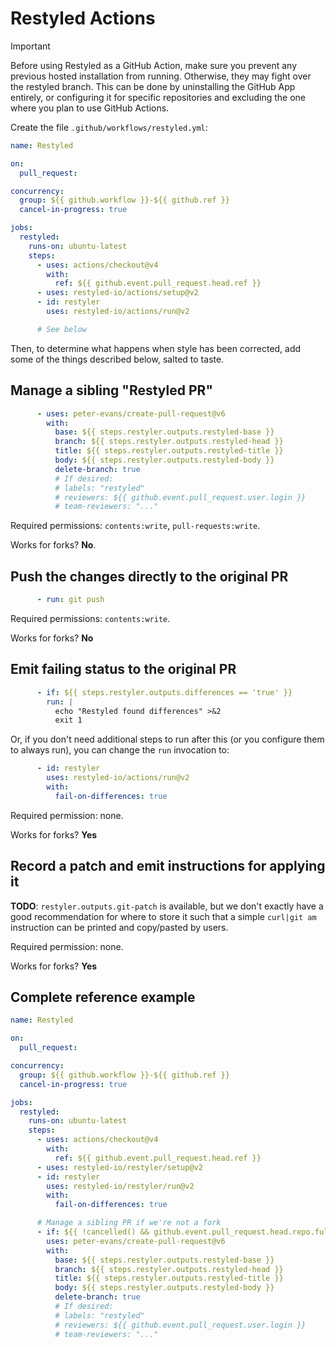 # Restyled Actions

> [!IMPORTANT]
> Before using Restyled as a GitHub Action, make sure you prevent any previous
> hosted installation from running. Otherwise, they may fight over the restyled
> branch. This can be done by uninstalling the GitHub App entirely, or
> configuring it for specific repositories and excluding the one where you plan
> to use GitHub Actions.

Create the file `.github/workflows/restyled.yml`:

```yaml
name: Restyled

on:
  pull_request:

concurrency:
  group: ${{ github.workflow }}-${{ github.ref }}
  cancel-in-progress: true

jobs:
  restyled:
    runs-on: ubuntu-latest
    steps:
      - uses: actions/checkout@v4
        with:
          ref: ${{ github.event.pull_request.head.ref }}
      - uses: restyled-io/actions/setup@v2
      - id: restyler
        uses: restyled-io/actions/run@v2

      # See below
```

Then, to determine what happens when style has been corrected, add some of the
things described below, salted to taste.

## Manage a sibling "Restyled PR"

```yaml
      - uses: peter-evans/create-pull-request@v6
        with:
          base: ${{ steps.restyler.outputs.restyled-base }}
          branch: ${{ steps.restyler.outputs.restyled-head }}
          title: ${{ steps.restyler.outputs.restyled-title }}
          body: ${{ steps.restyler.outputs.restyled-body }}
          delete-branch: true
          # If desired:
          # labels: "restyled"
          # reviewers: ${{ github.event.pull_request.user.login }}
          # team-reviewers: "..."
```

Required permissions: `contents:write`, `pull-requests:write`.

Works for forks? **No**.

## Push the changes directly to the original PR

```yaml
      - run: git push
```

Required permissions: `contents:write`.

Works for forks? **No**

## Emit failing status to the original PR

```yaml
      - if: ${{ steps.restyler.outputs.differences == 'true' }}
        run: |
          echo "Restyled found differences" >&2
          exit 1
```

Or, if you don't need additional steps to run after this (or you configure them
to always run), you can change the `run` invocation to:

```yaml
      - id: restyler
        uses: restyled-io/actions/run@v2
        with:
          fail-on-differences: true
```

Required permission: none.

Works for forks? **Yes**

## Record a patch and emit instructions for applying it

**TODO**: `restyler.outputs.git-patch` is available, but we don't exactly have a
good recommendation for where to store it such that a simple `curl|git am`
instruction can be printed and copy/pasted by users.

Required permission: none.

Works for forks? **Yes**

## Complete reference example

```yaml
name: Restyled

on:
  pull_request:

concurrency:
  group: ${{ github.workflow }}-${{ github.ref }}
  cancel-in-progress: true

jobs:
  restyled:
    runs-on: ubuntu-latest
    steps:
      - uses: actions/checkout@v4
        with:
          ref: ${{ github.event.pull_request.head.ref }}
      - uses: restyled-io/restyler/setup@v2
      - id: restyler
        uses: restyled-io/restyler/run@v2
        with:
          fail-on-differences: true

      # Manage a sibling PR if we're not a fork
      - if: ${{ !cancelled() && github.event.pull_request.head.repo.full_name == github.repository }}
        uses: peter-evans/create-pull-request@v6
        with:
          base: ${{ steps.restyler.outputs.restyled-base }}
          branch: ${{ steps.restyler.outputs.restyled-head }}
          title: ${{ steps.restyler.outputs.restyled-title }}
          body: ${{ steps.restyler.outputs.restyled-body }}
          delete-branch: true
          # If desired:
          # labels: "restyled"
          # reviewers: ${{ github.event.pull_request.user.login }}
          # team-reviewers: "..."
```
